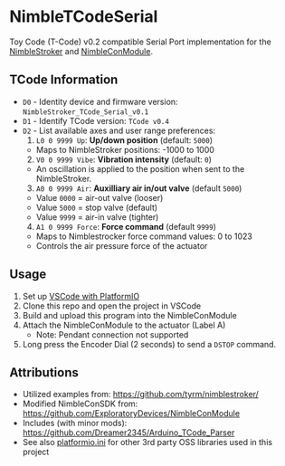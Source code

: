 # NimbleTCodeSerial

Toy Code (T-Code) v0.2 compatible Serial Port implementation for the [NimbleStroker](https://shop.exploratorydevices.com/) and [NimbleConModule](https://shop.exploratorydevices.com/product/connectivity-module-dev-kit/).

## TCode Information

- `D0` - Identity device and firmware version: `NimbleStroker_TCode_Serial_v0.1`
- `D1` - Identify TCode version: `TCode v0.4`
- `D2` - List available axes and user range preferences:
  1. `L0 0 9999 Up`: **Up/down position** (default: `5000`)
    - Maps to NimbleStroker positions: -1000 to 1000
  2. `V0 0 9999 Vibe`: **Vibration intensity** (default: `0`)
    - An oscillation is applied to the position when sent to the NimbleStroker.
  3. `A0 0 9999 Air`: **Auxilliary air in/out valve** (default `5000`)
    - Value `0000` = air-out valve (looser)
    - Value `5000` = stop valve (default)
    - Value `9999` = air-in valve (tighter)
  4. `A1 0 9999 Force`: **Force command** (default `9999`)
    - Maps to Nimblestrocker force command values: 0 to 1023
    - Controls the air pressure force of the actuator

## Usage

1. Set up [VSCode with PlatformIO](https://randomnerdtutorials.com/vs-code-platformio-ide-esp32-esp8266-arduino/)
2. Clone this repo and open the project in VSCode
3. Build and upload this program into the NimbleConModule
4. Attach the NimbleConModule to the actuator (Label A)
   - Note: Pendant connection not supported
5. Long press the Encoder Dial (2 seconds) to send a `DSTOP` command.

## Attributions

- Utilized examples from: <https://github.com/tyrm/nimblestroker/>
- Modified NimbleConSDK from: <https://github.com/ExploratoryDevices/NimbleConModule>
- Includes (with minor mods): https://github.com/Dreamer2345/Arduino_TCode_Parser
- See also [platformio.ini](./platformio.ini) for other 3rd party OSS libraries used in this project
